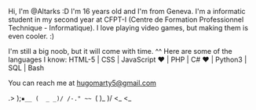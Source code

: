 Hi, I'm @Altarks :D
I'm 16 years old and I'm from Geneva.
I'm a informatic student in my second year at CFPT-I (Centre de Formation Professionnel Technique - Informatique).
I love playing video games, but making them is even cooler. :)

I'm still a big noob, but it will come with time. ^^
Here are some of the languages I know:
HTML-5 | CSS | JavaScript ♥ | PHP | C# ♥ | Python3 | SQL | Bash
<!--- JavaScript and C# are still the best :) ---> 

You can reach me at hugomarty5@gmail.com


 .>   )\;`▪__
(  _ _)/ /-." ~~
 `( )_ )/
  <_  <_ 
<!--- Ascii Art by Donovan Bake   Thank you Donovan, your dragon is beautiful --->
